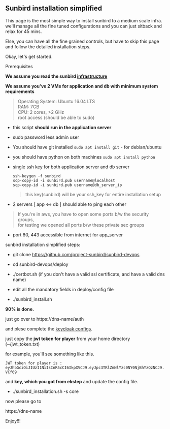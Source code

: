## Sunbird installation simplified

This page is the most simple way to install sunbird to a medium scale infra. we'll manage all the fine tuned configurations and you can just sitback and relax for 45 mins.

Else, you can have all the fine grained controls, but have to skip this page and follow the detailed installation steps.

Okay, let's get started.

Prerequisites

**We assume you read the sunbird [infrastructure](medium_scale_deploy.md)**

**We assume you've 2 VMs for application and db with minimum system requirements**
>   Operating System: Ubuntu 16.04 LTS  
    RAM: 7GB  
    CPU: 2 cores, >2 GHz  
    root access (should be able to sudo)


- this script **should run in the application server**

- sudo password less admin user

- You should have git installed
  `sudo apt install git` - for debian/ubuntu

- you should have python on both machines
  `sudo apt install python`

- single ssh key for both application server and db server
  ```
  ssh-keygen -f sunbird
  scp-copy-id -i sunbird.pub username@localhost
  scp-copy-id -i sunbird.pub username@db_server_ip
  ```
  > this key(sunbird) will be your ssh_key for entire installation setup

- 2 servers [ app <=> db ] should able to ping each other
> If you're in aws, you have to open some ports b/w the security groups,  
for testing we opened all ports b/w these private sec groups

- port 80, 443 accessible from internet for app_server


sunbird installation simplified steps:

- git clone https://github.com/project-sunbird/sunbird-devops

- cd sunbird-devops/deploy

- ./certbot.sh (if you don't have a valid ssl certificate, and have a valid dns name)

- edit all the mandatory fields in  deploy/config file

- ./sunbird_install.sh

**90% is done.** 

just go over to https://dns-name/auth

and plese complete the [keycloak configs](keycloak_realm_configuration.md).

just copy the **jwt token for player** from your home directory (~/jwt_token.txt) 

for example, you'll see something like this.

`JWT token for player is : eyJhbGciOiJIUzI1NiIsInR5cCI6IkpXVCJ9.eyJpc3TRlZmNlYzc0NY0NjBhYzQzNCJ9.VCf69`

and **key, which you got from ekstep** and  update the config file.

- ./sunbird_installation.sh -s core

now please go to 

https://dns-name

Enjoy!!!
